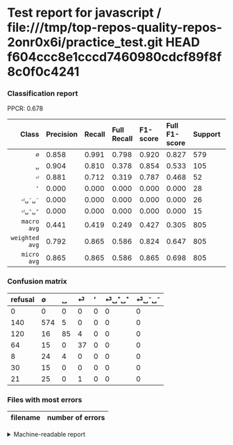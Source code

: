 # Test report for javascript / file:///tmp/top-repos-quality-repos-2onr0x6i/practice_test.git HEAD f604ccc8e1cccd7460980cdcf89f8f8c0f0c4241

### Classification report

PPCR: 0.678

| Class | Precision | Recall | Full Recall | F1-score | Full F1-score | Support | Full Support | PPCR |
|------:|:----------|:-------|:------------|:---------|:---------|:--------|:-------------|:-----|
| `∅` | 0.858| 0.991| 0.798| 0.920| 0.827| 579| 719| 0.805 |
| `␣` | 0.904| 0.810| 0.378| 0.854| 0.533| 105| 225| 0.467 |
| `⏎` | 0.881| 0.712| 0.319| 0.787| 0.468| 52| 116| 0.448 |
| `'` | 0.000| 0.000| 0.000| 0.000| 0.000| 28| 36| 0.778 |
| `⏎␣⁻␣⁻` | 0.000| 0.000| 0.000| 0.000| 0.000| 26| 47| 0.553 |
| `⏎␣⁺␣⁺` | 0.000| 0.000| 0.000| 0.000| 0.000| 15| 45| 0.333 |
| `macro avg` | 0.441| 0.419| 0.249| 0.427| 0.305| 805| 1188| 0.678 |
| `weighted avg` | 0.792| 0.865| 0.586| 0.824| 0.647| 805| 1188| 0.678 |
| `micro avg` | 0.865| 0.865| 0.586| 0.865| 0.698| 805| 1188| 0.678 |

### Confusion matrix

|refusal|  ∅| ␣| ⏎| '| ⏎␣⁺␣⁺| ⏎␣⁻␣⁻| 
|:---|:---|:---|:---|:---|:---|:---|
|0 |0 |0 |0 |0 |0 |0 |
|140 |574 |5 |0 |0 |0 |0 |
|120 |16 |85 |4 |0 |0 |0 |
|64 |15 |0 |37 |0 |0 |0 |
|8 |24 |4 |0 |0 |0 |0 |
|30 |15 |0 |0 |0 |0 |0 |
|21 |25 |0 |1 |0 |0 |0 |

### Files with most errors

| filename | number of errors|
|:----:|:-----|

<details>
    <summary>Machine-readable report</summary>
```json
{
  "cl_report": {"\u0027": {"f1-score": 0.0, "precision": 0.0, "recall": 0.0, "support": 28}, "macro avg": {"f1-score": 0.4268961990348177, "precision": 0.4405341184274492, "recall": 0.41873778207975104, "support": 805}, "micro avg": {"f1-score": 0.8645962732919255, "precision": 0.8645962732919255, "recall": 0.8645962732919255, "support": 805}, "weighted avg": {"f1-score": 0.8239011576470148, "precision": 0.7919709333893891, "recall": 0.8645962732919255, "support": 805}, "\u2205": {"f1-score": 0.9198717948717949, "precision": 0.8579970104633782, "recall": 0.9913644214162349, "support": 579}, "\u23ce": {"f1-score": 0.7872340425531914, "precision": 0.8809523809523809, "recall": 0.7115384615384616, "support": 52}, "\u23ce\u2423\u207a\u2423\u207a": {"f1-score": 0.0, "precision": 0.0, "recall": 0.0, "support": 15}, "\u23ce\u2423\u207b\u2423\u207b": {"f1-score": 0.0, "precision": 0.0, "recall": 0.0, "support": 26}, "\u2423": {"f1-score": 0.8542713567839195, "precision": 0.9042553191489362, "recall": 0.8095238095238095, "support": 105}},
  "cl_report_full": {"\u0027": {"f1-score": 0.0, "precision": 0.0, "recall": 0.0, "support": 36}, "macro avg": {"f1-score": 0.3047265213428511, "precision": 0.4405341184274492, "recall": 0.24917905171969723, "support": 1188}, "micro avg": {"f1-score": 0.6984445559458103, "precision": 0.8645962732919255, "recall": 0.5858585858585859, "support": 1188}, "weighted avg": {"f1-score": 0.647232578675335, "precision": 0.7765553649176394, "recall": 0.5858585858585859, "support": 1188}, "\u2205": {"f1-score": 0.8270893371757925, "precision": 0.8579970104633782, "recall": 0.7983310152990264, "support": 719}, "\u23ce": {"f1-score": 0.46835443037974683, "precision": 0.8809523809523809, "recall": 0.31896551724137934, "support": 116}, "\u23ce\u2423\u207a\u2423\u207a": {"f1-score": 0.0, "precision": 0.0, "recall": 0.0, "support": 45}, "\u23ce\u2423\u207b\u2423\u207b": {"f1-score": 0.0, "precision": 0.0, "recall": 0.0, "support": 47}, "\u2423": {"f1-score": 0.5329153605015674, "precision": 0.9042553191489362, "recall": 0.37777777777777777, "support": 225}},
  "ppcr": 0.6776094276094277
}
```
</details>

